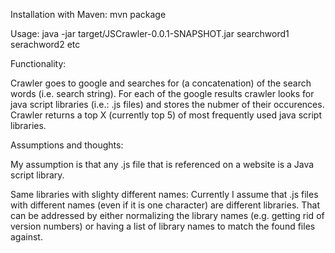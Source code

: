 Installation with Maven: mvn package

Usage: java -jar target/JSCrawler-0.0.1-SNAPSHOT.jar searchword1 serachword2 etc

Functionality:

Crawler goes to google and searches for (a concatenation) of the search words (i.e. search string).
For each of the google results crawler looks for java script libraries (i.e.: .js files) and stores the nubmer of their occurences.
Crawler returns a top X (currently top 5) of most frequently used java script libraries.

Assumptions and thoughts:

My assumption is that any .js file that is referenced on a website is a Java script library.

Same libraries with slighty different names: Currently I assume that .js files with different names (even if it is one character) are different libraries. That can be addressed by either normalizing the library names (e.g. getting rid of version numbers) or having a list of library names to match the found files against.
